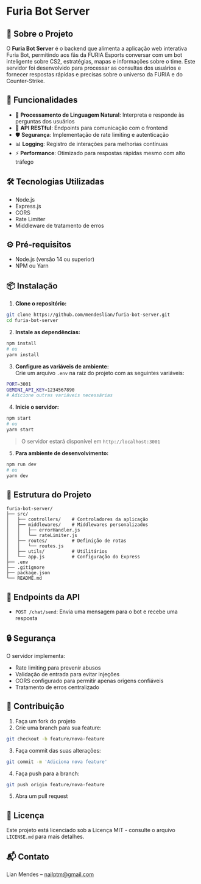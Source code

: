 # Furia Bot Server

## 📌 Sobre o Projeto

O **Furia Bot Server** é o backend que alimenta a aplicação web interativa Furia Bot, permitindo aos fãs da FURIA Esports conversar com um bot inteligente sobre CS2, estratégias, mapas e informações sobre o time. Este servidor foi desenvolvido para processar as consultas dos usuários e fornecer respostas rápidas e precisas sobre o universo da FURIA e do Counter-Strike.

## 🚀 Funcionalidades

- 🤖 **Processamento de Linguagem Natural**: Interpreta e responde às perguntas dos usuários
- 🔄 **API RESTful**: Endpoints para comunicação com o frontend
- 🛡️ **Segurança**: Implementação de rate limiting e autenticação
- 📊 **Logging**: Registro de interações para melhorias contínuas
- ⚡ **Performance**: Otimizado para respostas rápidas mesmo com alto tráfego

## 🛠️ Tecnologias Utilizadas

- Node.js
- Express.js
- CORS
- Rate Limiter
- Middleware de tratamento de erros

## ⚙️ Pré-requisitos

- Node.js (versão 14 ou superior)
- NPM ou Yarn

## 📦 Instalação

1. **Clone o repositório:**

```bash
git clone https://github.com/mendeslian/furia-bot-server.git
cd furia-bot-server
```

2. **Instale as dependências:**

```bash
npm install
# ou
yarn install
```

3. **Configure as variáveis de ambiente:**  
   Crie um arquivo `.env` na raiz do projeto com as seguintes variáveis:

```bash
PORT=3001
GEMINI_API_KEY=1234567890
# Adicione outras variáveis necessárias
```

4. **Inicie o servidor:**

```bash
npm start
# ou
yarn start
```

> O servidor estará disponível em `http://localhost:3001`

5. **Para ambiente de desenvolvimento:**

```bash
npm run dev
# ou
yarn dev
```

## 📁 Estrutura do Projeto

```
furia-bot-server/
├── src/
│   ├── controllers/    # Controladores da aplicação
│   ├── middlewares/    # Middlewares personalizados
│   │   ├── errorHandler.js
│   │   └── rateLimiter.js
│   ├── routes/         # Definição de rotas
│   │   └── routes.js
│   ├── utils/          # Utilitários
│   └── app.js          # Configuração do Express
├── .env
├── .gitignore
├── package.json
└── README.md
```

## 🔌 Endpoints da API

- `POST /chat/send`: Envia uma mensagem para o bot e recebe uma resposta

## 🔒 Segurança

O servidor implementa:

- Rate limiting para prevenir abusos
- Validação de entrada para evitar injeções
- CORS configurado para permitir apenas origens confiáveis
- Tratamento de erros centralizado

## 🤝 Contribuição

1. Faça um fork do projeto
2. Crie uma branch para sua feature:

```bash
git checkout -b feature/nova-feature
```

3. Faça commit das suas alterações:

```bash
git commit -m 'Adiciona nova feature'
```

4. Faça push para a branch:

```bash
git push origin feature/nova-feature
```

5. Abra um pull request

## 📄 Licença

Este projeto está licenciado sob a Licença MIT - consulte o arquivo `LICENSE.md` para mais detalhes.

## 📬 Contato

Lian Mendes – nailptm@gmail.com

<!-- Link do Projeto: [https://github.com/seu-usuario/furia-bot-web-app](https://github.com/seu-usuario/furia-bot-web-app) -->
